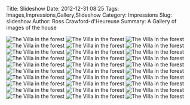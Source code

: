 Title: Slideshow
Date: 2012-12-31 08:25
Tags: Images,Impressions,Gallery,Slideshow
Category: Impressions
Slug: slideshow
Author: Ross Crawford-d'Heureuse
Summary: A Gallery of images of the house

![The Villa in the forest](/static/images/welcome.jpg "The Villa in the forest")
![The Villa in the forest](/static/images/welcome-1.jpg "The Villa in the forest")
![The Villa in the forest](/static/images/garden-1.jpg "The Villa in the forest")
![The Villa in the forest](/static/images/garden-2.jpg "The Villa in the forest")
![The Villa in the forest](/static/images/garden-3.jpg "The Villa in the forest")
![The Villa in the forest](/static/images/garden-4.jpg "The Villa in the forest")
![The Villa in the forest](/static/images/garden-5.jpg "The Villa in the forest")
![The Villa in the forest](/static/images/garden-from_house-1.jpg "The Villa in the forest")
![The Villa in the forest](/static/images/garden-from_house.jpg "The Villa in the forest")
![The Villa in the forest](/static/images/garden-night-1.jpg "The Villa in the forest")
![The Villa in the forest](/static/images/garden-night.jpg "The Villa in the forest")
![The Villa in the forest](/static/images/garden-pavillion.jpg "The Villa in the forest")
![The Villa in the forest](/static/images/interior-1.jpg "The Villa in the forest")
![The Villa in the forest](/static/images/interior-dining.jpg "The Villa in the forest")
![The Villa in the forest](/static/images/interior-floor_to_ceiling_glass.jpg "The Villa in the forest")
![The Villa in the forest](/static/images/interior-stair.jpg "The Villa in the forest")
![The Villa in the forest](/static/images/interior-stairs-1.jpg "The Villa in the forest")
![The Villa in the forest](/static/images/interior-stairs.jpg "The Villa in the forest")
![The Villa in the forest](/static/images/interior-upper-1.jpg "The Villa in the forest")
![The Villa in the forest](/static/images/interior-upper.jpg "The Villa in the forest")
![The Villa in the forest](/static/images/kitchen.jpg "The Villa in the forest")
![The Villa in the forest](/static/images/plan-first_floor.jpg "The Villa in the forest")
![The Villa in the forest](/static/images/plan-ground.jpg "The Villa in the forest")
![The Villa in the forest](/static/images/stone-rivier.jpg "The Villa in the forest")
![The Villa in the forest](/static/images/teich-1.jpg "The Villa in the forest")
![The Villa in the forest](/static/images/teich-2.jpg "The Villa in the forest")
![The Villa in the forest](/static/images/teich-3.jpg "The Villa in the forest")
![The Villa in the forest](/static/images/teich-4.jpg "The Villa in the forest")
![The Villa in the forest](/static/images/teich-night-1.jpg "The Villa in the forest")
![The Villa in the forest](/static/images/teich-night.jpg "The Villa in the forest")



<script type="text/javascript">
$(document).ready(function(){

	$.each($('img'), function(i,e){
		$(e).width(580).height(400)
	});


});
</script>

